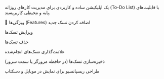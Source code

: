 
یک اپلیکیشن ساده و کاربردی برای مدیریت کارهای روزانه (To-Do List) با قابلیت‌های پایه و محیطی کاربرپسند.

📌 ویژگی‌ها (Features)
اضافه کردن تسک جدید

ویرایش تسک‌ها

حذف تسک‌ها

علامت‌گذاری تسک‌های انجام‌شده

ذخیره‌سازی تسک‌ها (در حافظه مرورگر یا سمت سرور)

طراحی ریسپانسیو برای نمایش در موبایل و دسکتاپ
